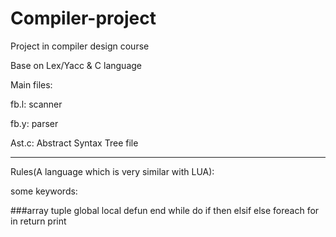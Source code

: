 # Compiler-project
Project in compiler design course

Base on Lex/Yacc & C language

Main files:

fb.l:  scanner

fb.y:  parser

Ast.c:  Abstract Syntax Tree file

---------------------
Rules(A language which is very similar with LUA):

some keywords: 

###array tuple global local defun end while do if then elsif else foreach for in return print